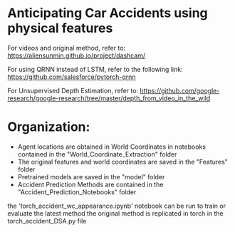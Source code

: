 # Anticipating Car Accidents using physical features
For videos and original method, refer to:
https://aliensunmin.github.io/project/dashcam/

For using QRNN instead of LSTM, refer to the following link:
https://github.com/salesforce/pytorch-qrnn

For Unsupervised Depth Estimation, refer to:
https://github.com/google-research/google-research/tree/master/depth_from_video_in_the_wild


# Organization:
- Agent locations are obtained in World Coordinates in notebooks contained in the "World_Coordinate_Extraction" folder
- The original features and world coordinates are saved in the "Features" folder
- Pretrained models are saved in the "model" folder
- Accident Prediction Methods are contained in the "Accident_Prediction_Notebooks" folder

the 'torch_accident_wc_appearance.ipynb' notebook can be run to train or evaluate the latest method
the original method is replicated in torch in the torch_accident_DSA.py file











